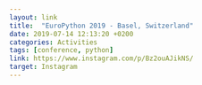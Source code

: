 ```yaml
---
layout: link
title:  "EuroPython 2019 - Basel, Switzerland"
date: 2019-07-14 12:13:20 +0200
categories: Activities
tags: [conference, python]
link: https://www.instagram.com/p/Bz2ouAJikNS/
target: Instagram
---
```

